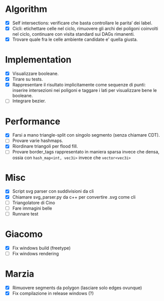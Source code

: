 # Algorithm
- [x] Self intersections: verificare che basta controllare le parita’ dei label.
- [x] Cicli: etichettare celle nel ciclo, rimuovere gli archi dei poligoni coinvolti nel ciclo, continuare con visita standard sui DAGs rimanenti.
- [x] Trovare quale fra le celle ambiente candidate e' quella giusta.

# Implementation
- [x] Visualizzare booleane.
- [x] Tirare su tests.
- [x] Rappresentare il risultato implicitamente come sequenze di punti: inserire intersezioni nei poligoni e taggare i lati per visualizzare bene le booleane.
- [ ] Integrare bezier.

# Performance
- [x] Farsi a mano triangle-split con singolo segmento (senza chiamare CDT).
- [ ] Provare varie hashmaps.
- [x] Riordinare triangoli per flood fill.
- [ ] Provare border_tags rappresentato in maniera sparsa invece che densa, ossia con `hash_map<int, vec3i>` invece che `vector<vec3i>`

# Misc
- [x] Script svg parser con suddivisioni da cli
- [x] Chiamare svg_parser.py da c++ per convertire .svg come cli 
- [ ] Triangolatore di Cino 
- [ ] Fare immagini belle
- [ ] Runnare test 
  
# Giacomo
- [x] Fix windows build (freetype)
- [ ] Fix windows rendering

# Marzia
- [x] Rimuovere segments da polygon (lasciare solo edges ovunque)
- [x] Fix compilazione in release windows (?)
